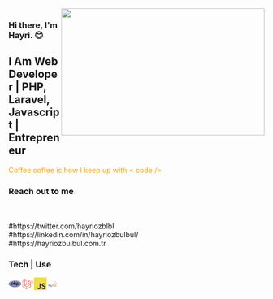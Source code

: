  <img src="https://media.giphy.com/media/gFmkpNCar7TSoauRUs/giphy.gif" align="right" width="400" height="250">

### Hi there, I'm Hayri. :blush:

## I Am Web Developer | PHP, Laravel, Javascript | Entrepreneur

<font color="orange"> Coffee coffee is how I keep up with < code /> </font>

### Reach out to me


<br />
<br />
#https://twitter.com/hayriozblbl <br />
#https://linkedin.com/in/hayriozbulbul/ <br />
#https://hayriozbulbul.com.tr <br />

### Tech | Use

<img align="left" src="https://raw.githubusercontent.com/github/explore/80688e429a7d4ef2fca1e82350fe8e3517d3494d/topics/php/php.png" width="25" height="25" style="max-width:100%;">
<img align="left" src="https://raw.githubusercontent.com/github/explore/80688e429a7d4ef2fca1e82350fe8e3517d3494d/topics/laravel/laravel.png" width="25" height="25" style="max-width:100%;">
<img align="left" src="https://raw.githubusercontent.com/github/explore/80688e429a7d4ef2fca1e82350fe8e3517d3494d/topics/javascript/javascript.png" width="25" height="25" style="max-width:100%;">
<img align="left" src="https://raw.githubusercontent.com/github/explore/80688e429a7d4ef2fca1e82350fe8e3517d3494d/topics/mysql/mysql.png" width="25" height="25" style="max-width:100%;">
 


 
